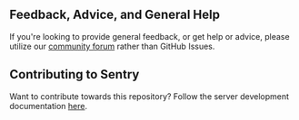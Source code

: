 ## Feedback, Advice, and General Help

If you're looking to provide general feedback, or get help or advice, please
utilize our [community forum](https://forum.sentry.io/) rather than GitHub Issues.

## Contributing to Sentry

Want to contribute towards this repository? Follow the server
development documentation
[here](https://docs.sentry.io/internal/).
